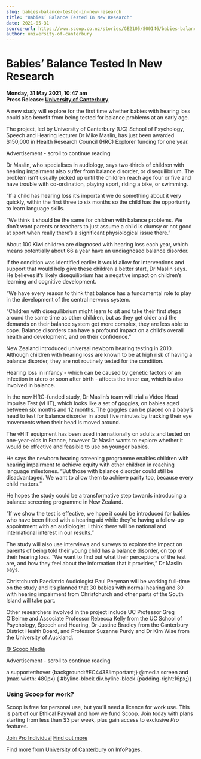 ```yaml
---
slug: babies-balance-tested-in-new-research
title: "Babies’ Balance Tested In New Research"
date: 2021-05-31
source-url: https://www.scoop.co.nz/stories/GE2105/S00146/babies-balance-tested-in-new-research.htm
author: university-of-canterbury
---
```

Babies’ Balance Tested In New Research
======================================

**Monday, 31 May 2021, 10:47 am**  
**Press Release: [University of Canterbury](https://info.scoop.co.nz/University_of_Canterbury)**

A new study will explore for the first time whether babies with hearing loss could also benefit from being tested for balance problems at an early age.

The project, led by University of Canterbury (UC) School of Psychology, Speech and Hearing lecturer Dr Mike Maslin, has just been awarded $150,000 in Health Research Council (HRC) Explorer funding for one year.

Advertisement - scroll to continue reading





Dr Maslin, who specialises in audiology, says two-thirds of children with hearing impairment also suffer from balance disorder, or disequilibrium. The problem isn’t usually picked up until the children reach age four or five and have trouble with co-ordination, playing sport, riding a bike, or swimming.

“If a child has hearing loss it’s important we do something about it very quickly, within the first three to six months so the child has the opportunity to learn language skills.

“We think it should be the same for children with balance problems. We don’t want parents or teachers to just assume a child is clumsy or not good at sport when really there’s a significant physiological issue there.”

About 100 Kiwi children are diagnosed with hearing loss each year, which means potentially about 66 a year have an undiagnosed balance disorder.

If the condition was identified earlier it would allow for interventions and support that would help give these children a better start, Dr Maslin says. He believes it’s likely disequilibrium has a negative impact on children’s learning and cognitive development.

“We have every reason to think that balance has a fundamental role to play in the development of the central nervous system.

“Children with disequilibrium might learn to sit and take their first steps around the same time as other children, but as they get older and the demands on their balance system get more complex, they are less able to cope. Balance disorders can have a profound impact on a child’s overall health and development, and on their confidence.”

New Zealand introduced universal newborn hearing testing in 2010. Although children with hearing loss are known to be at high risk of having a balance disorder, they are not routinely tested for the condition.

Hearing loss in infancy - which can be caused by genetic factors or an infection in utero or soon after birth - affects the inner ear, which is also involved in balance.

In the new HRC-funded study, Dr Maslin’s team will trial a Video Head Impulse Test (vHIT), which looks like a set of goggles, on babies aged between six months and 12 months. The goggles can be placed on a baby’s head to test for balance disorder in about five minutes by tracking their eye movements when their head is moved around.

The vHIT equipment has been used internationally on adults and tested on one-year-olds in France, however Dr Maslin wants to explore whether it would be effective and feasible to use on younger babies.

He says the newborn hearing screening programme enables children with hearing impairment to achieve equity with other children in reaching language milestones. “But those with balance disorder could still be disadvantaged. We want to allow them to achieve parity too, because every child matters.”

He hopes the study could be a transformative step towards introducing a balance screening programme in New Zealand.

“If we show the test is effective, we hope it could be introduced for babies who have been fitted with a hearing aid while they’re having a follow-up appointment with an audiologist. I think there will be national and international interest in our results.”

The study will also use interviews and surveys to explore the impact on parents of being told their young child has a balance disorder, on top of their hearing loss. “We want to find out what their perceptions of the test are, and how they feel about the information that it provides,” Dr Maslin says.

Christchurch Paediatric Audiologist Paul Peryman will be working full-time on the study and it’s planned that 30 babies with normal hearing and 30 with hearing impairment from Christchurch and other parts of the South Island will take part.

Other researchers involved in the project include UC Professor Greg O’Beirne and Associate Professor Rebecca Kelly from the UC School of Psychology, Speech and Hearing, Dr Justine Bradley from the Canterbury District Health Board, and Professor Suzanne Purdy and Dr Kim Wise from the University of Auckland.

[© Scoop Media](http://www.scoop.co.nz/about/terms.html)  

Advertisement - scroll to continue reading



a.supporter:hover {background:#EC4438!important;} @media screen and (max-width: 480px) { #byline-block div.byline-block {padding-right:16px;}}

### Using Scoop for work?

Scoop is free for personal use, but you’ll need a licence for work use. This is part of our Ethical Paywall and how we fund Scoop. Join today with plans starting from less than $3 per week, plus gain access to exclusive _Pro_ features.  
  
[Join Pro Individual](https://pro.scoop.co.nz/Individual/?from=ProIn24) [Find out more](https://pro.scoop.co.nz/using-scoop-for-work/?from=ProIn24)

Find more from [University of Canterbury](https://info.scoop.co.nz/University_of_Canterbury) on InfoPages.